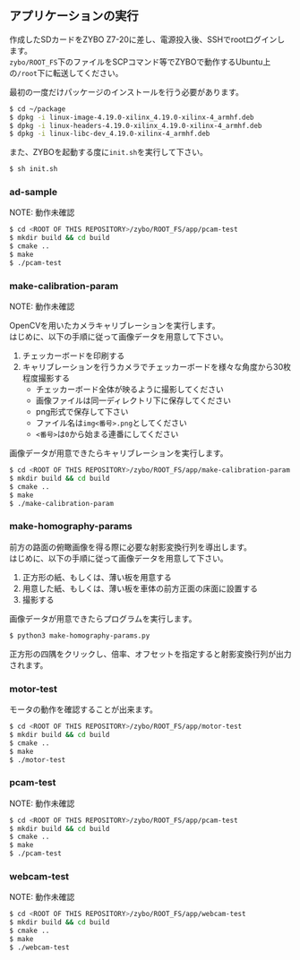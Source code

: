 ## アプリケーションの実行
作成したSDカードをZYBO Z7-20に差し、電源投入後、SSHでrootログインします。\
`zybo/ROOT_FS`下のファイルをSCPコマンド等でZYBOで動作するUbuntu上の`/root`下に転送してください。

最初の一度だけパッケージのインストールを行う必要があります。

``` sh
$ cd ~/package
$ dpkg -i linux-image-4.19.0-xilinx_4.19.0-xilinx-4_armhf.deb
$ dpkg -i linux-headers-4.19.0-xilinx_4.19.0-xilinx-4_armhf.deb
$ dpkg -i linux-libc-dev_4.19.0-xilinx-4_armhf.deb
```

また、ZYBOを起動する度に`init.sh`を実行して下さい。

``` sh
$ sh init.sh
```

### ad-sample
NOTE: 動作未確認

``` sh
$ cd <ROOT OF THIS REPOSITORY>/zybo/ROOT_FS/app/pcam-test
$ mkdir build && cd build
$ cmake ..
$ make
$ ./pcam-test
```

### make-calibration-param
NOTE: 動作未確認

OpenCVを用いたカメラキャリブレーションを実行します。\
はじめに、以下の手順に従って画像データを用意して下さい。

1. チェッカーボードを印刷する
2. キャリブレーションを行うカメラでチェッカーボードを様々な角度から30枚程度撮影する
    - チェッカーボード全体が映るように撮影してください
    - 画像ファイルは同一ディレクトリ下に保存してください
    - png形式で保存して下さい
    - ファイル名は`img<番号>.png`としてください
    - `<番号>`は`0`から始まる連番にしてください

画像データが用意できたらキャリブレーションを実行します。

``` sh
$ cd <ROOT OF THIS REPOSITORY>/zybo/ROOT_FS/app/make-calibration-param
$ mkdir build && cd build
$ cmake ..
$ make
$ ./make-calibration-param
```

### make-homography-params
前方の路面の俯瞰画像を得る際に必要な射影変換行列を導出します。\
はじめに、以下の手順に従って画像データを用意して下さい。

1. 正方形の紙、もしくは、薄い板を用意する
2. 用意した紙、もしくは、薄い板を車体の前方正面の床面に設置する
3. 撮影する

画像データが用意できたらプログラムを実行します。

``` sh
$ python3 make-homography-params.py
```

正方形の四隅をクリックし、倍率、オフセットを指定すると射影変換行列が出力されます。

### motor-test
モータの動作を確認することが出来ます。

``` sh
$ cd <ROOT OF THIS REPOSITORY>/zybo/ROOT_FS/app/motor-test
$ mkdir build && cd build
$ cmake ..
$ make
$ ./motor-test
```

### pcam-test
NOTE: 動作未確認

``` sh
$ cd <ROOT OF THIS REPOSITORY>/zybo/ROOT_FS/app/pcam-test
$ mkdir build && cd build
$ cmake ..
$ make
$ ./pcam-test
```

### webcam-test
NOTE: 動作未確認

``` sh
$ cd <ROOT OF THIS REPOSITORY>/zybo/ROOT_FS/app/webcam-test
$ mkdir build && cd build
$ cmake ..
$ make
$ ./webcam-test
```
